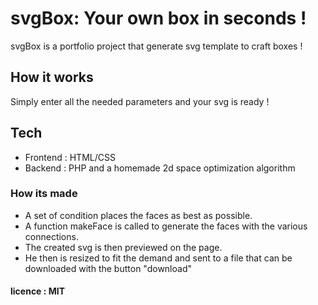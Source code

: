 # svgBox: Your own box in seconds !

svgBox is a portfolio project that generate svg template to craft boxes !

## How it works

Simply enter all the needed parameters and your svg is ready !

## Tech 

* Frontend : HTML/CSS
* Backend : PHP and a homemade 2d space optimization algorithm

### How its made

* A set of condition places the faces as best as possible.
* A function makeFace is called to generate the faces with the various connections.
* The created svg is then previewed on the page.
* He then is resized to fit the demand and sent to a file that can be downloaded with the button "download"

#### licence : MIT
